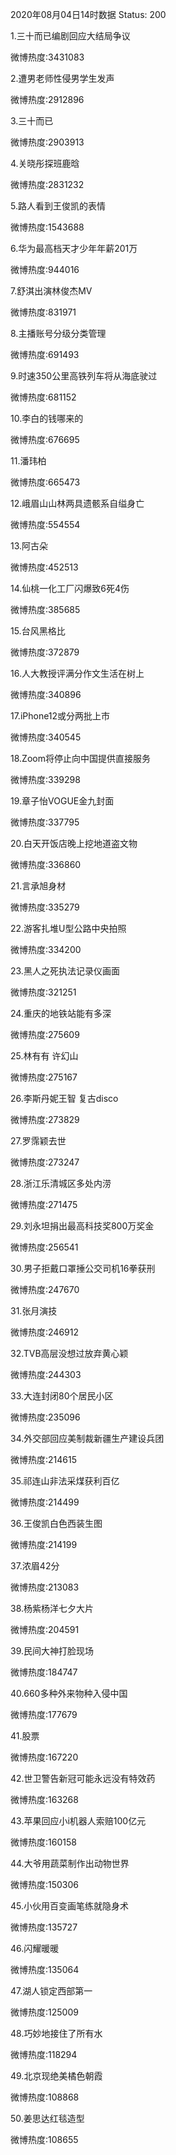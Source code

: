 2020年08月04日14时数据
Status: 200

1.三十而已编剧回应大结局争议

微博热度:3431083

2.遭男老师性侵男学生发声

微博热度:2912896

3.三十而已

微博热度:2903913

4.关晓彤探班鹿晗

微博热度:2831232

5.路人看到王俊凯的表情

微博热度:1543688

6.华为最高档天才少年年薪201万

微博热度:944016

7.舒淇出演林俊杰MV

微博热度:831971

8.主播账号分级分类管理

微博热度:691493

9.时速350公里高铁列车将从海底驶过

微博热度:681152

10.李白的钱哪来的

微博热度:676695

11.潘玮柏

微博热度:665473

12.峨眉山山林两具遗骸系自缢身亡

微博热度:554554

13.阿古朵

微博热度:452513

14.仙桃一化工厂闪爆致6死4伤

微博热度:385685

15.台风黑格比

微博热度:372879

16.人大教授评满分作文生活在树上

微博热度:340896

17.iPhone12或分两批上市

微博热度:340545

18.Zoom将停止向中国提供直接服务

微博热度:339298

19.章子怡VOGUE金九封面

微博热度:337795

20.白天开饭店晚上挖地道盗文物

微博热度:336860

21.言承旭身材

微博热度:335279

22.游客扎堆U型公路中央拍照

微博热度:334200

23.黑人之死执法记录仪画面

微博热度:321251

24.重庆的地铁站能有多深

微博热度:275609

25.林有有 许幻山

微博热度:275167

26.李斯丹妮王智 复古disco

微博热度:273829

27.罗霈颖去世

微博热度:273247

28.浙江乐清城区多处内涝

微博热度:271475

29.刘永坦捐出最高科技奖800万奖金

微博热度:256541

30.男子拒戴口罩捶公交司机16拳获刑

微博热度:247670

31.张月演技

微博热度:246912

32.TVB高层没想过放弃黄心颖

微博热度:244303

33.大连封闭80个居民小区

微博热度:235096

34.外交部回应美制裁新疆生产建设兵团

微博热度:214615

35.祁连山非法采煤获利百亿

微博热度:214499

36.王俊凯白色西装生图

微博热度:214199

37.浓眉42分

微博热度:213083

38.杨紫杨洋七夕大片

微博热度:204591

39.民间大神打脸现场

微博热度:184747

40.660多种外来物种入侵中国

微博热度:177679

41.股票

微博热度:167220

42.世卫警告新冠可能永远没有特效药

微博热度:163268

43.苹果回应小i机器人索赔100亿元

微博热度:160158

44.大爷用蔬菜制作出动物世界

微博热度:150306

45.小伙用百变画笔练就隐身术

微博热度:135727

46.闪耀暖暖

微博热度:135064

47.湖人锁定西部第一

微博热度:125009

48.巧妙地接住了所有水

微博热度:118294

49.北京现绝美橘色朝霞

微博热度:108868

50.姜思达红毯造型

微博热度:108655

